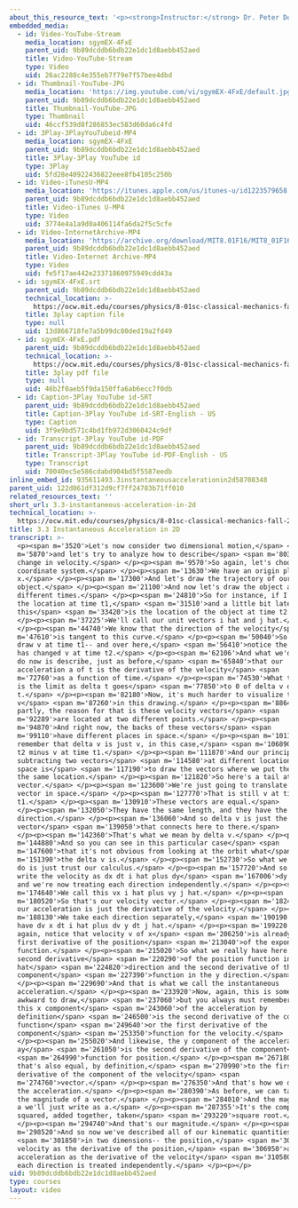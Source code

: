 ```yaml
---
about_this_resource_text: '<p><strong>Instructor:</strong> Dr. Peter Dourmashkin</p>'
embedded_media:
  - id: Video-YouTube-Stream
    media_location: sgymEX-4FxE
    parent_uid: 9b89dcddb6bdb22e1dc1d8aebb452aed
    title: Video-YouTube-Stream
    type: Video
    uid: 26ac2288c4e355eb7f79e7f57bee4dbd
  - id: Thumbnail-YouTube-JPG
    media_location: 'https://img.youtube.com/vi/sgymEX-4FxE/default.jpg'
    parent_uid: 9b89dcddb6bdb22e1dc1d8aebb452aed
    title: Thumbnail-YouTube-JPG
    type: Thumbnail
    uid: 46ccf539d8f286853ec583d60da6c4fd
  - id: 3Play-3PlayYouTubeid-MP4
    media_location: sgymEX-4FxE
    parent_uid: 9b89dcddb6bdb22e1dc1d8aebb452aed
    title: 3Play-3Play YouTube id
    type: 3Play
    uid: 5fd28e40922436822eee8fb4105c250b
  - id: Video-iTunesU-MP4
    media_location: 'https://itunes.apple.com/us/itunes-u/id1223579658'
    parent_uid: 9b89dcddb6bdb22e1dc1d8aebb452aed
    title: Video-iTunes U-MP4
    type: Video
    uid: 3774e4a1a9d0a406114fa6da2f5c5cfe
  - id: Video-InternetArchive-MP4
    media_location: 'https://archive.org/download/MIT8.01F16/MIT8_01F16_L03v03_360p.mp4'
    parent_uid: 9b89dcddb6bdb22e1dc1d8aebb452aed
    title: Video-Internet Archive-MP4
    type: Video
    uid: fe5f17ae442e23371860975949cdd43a
  - id: sgymEX-4FxE.srt
    parent_uid: 9b89dcddb6bdb22e1dc1d8aebb452aed
    technical_location: >-
      https://ocw.mit.edu/courses/physics/8-01sc-classical-mechanics-fall-2016/week-1-kinematics/3.3-instantaneous-acceleration-in-2d/3.3-instantaneous-acceleration-in-2d/sgymEX-4FxE.srt
    title: 3play caption file
    type: null
    uid: 13d866718fe7a5b99dc80ded19a2fd49
  - id: sgymEX-4FxE.pdf
    parent_uid: 9b89dcddb6bdb22e1dc1d8aebb452aed
    technical_location: >-
      https://ocw.mit.edu/courses/physics/8-01sc-classical-mechanics-fall-2016/week-1-kinematics/3.3-instantaneous-acceleration-in-2d/3.3-instantaneous-acceleration-in-2d/sgymEX-4FxE.pdf
    title: 3play pdf file
    type: null
    uid: 46b2f0aeb5f9da150ffa6ab6ecc7f0db
  - id: Caption-3Play YouTube id-SRT
    parent_uid: 9b89dcddb6bdb22e1dc1d8aebb452aed
    title: Caption-3Play YouTube id-SRT-English - US
    type: Caption
    uid: 3f9e9bd571c4bd1fb972d3060424c9df
  - id: Transcript-3Play YouTube id-PDF
    parent_uid: 9b89dcddb6bdb22e1dc1d8aebb452aed
    title: Transcript-3Play YouTube id-PDF-English - US
    type: Transcript
    uid: 70040ec5e586cdabd904bd5f5587eedb
inline_embed_id: 935611493.3instantaneousaccelerationin2d58708348
parent_uid: 122d061df312d9cf7ff24783b71ff010
related_resources_text: ''
short_url: 3.3-instantaneous-acceleration-in-2d
technical_location: >-
  https://ocw.mit.edu/courses/physics/8-01sc-classical-mechanics-fall-2016/week-1-kinematics/3.3-instantaneous-acceleration-in-2d/3.3-instantaneous-acceleration-in-2d
title: 3.3 Instantaneous Acceleration in 2D
transcript: >-
  <p><span m='3520'>Let's now consider two dimensional motion,</span> <span
  m='5870'>and let's try to analyze how to describe</span> <span m='8039'>the
  change in velocity.</span> </p><p><span m='9570'>So again, let's choose a
  coordinate system.</span> </p><p><span m='13630'>We have an origin plus y plus
  x.</span> </p><p><span m='17300'>And let's draw the trajectory of our
  object.</span> </p><p><span m='21100'>And now let's draw the object at two
  different times.</span> </p><p><span m='24810'>So for instance, if I call this
  the location at time t1,</span> <span m='31510'>and a little bit later here,
  this</span> <span m='33420'>is the location of the object at time t2.</span>
  </p><p><span m='37225'>We'll call our unit vectors i hat and j hat.</span>
  </p><p><span m='44740'>We know that the direction of the velocity</span> <span
  m='47610'>is tangent to this curve.</span> </p><p><span m='50040'>So if we
  draw v at time t1-- and over here,</span> <span m='56410'>notice the direction
  has changed v at time t2.</span> </p><p><span m='62106'>And what we'd like to
  do now is describe, just as before,</span> <span m='65840'>that our
  acceleration a of t is the derivative of the velocity</span> <span
  m='72760'>as a function of time.</span> </p><p><span m='74530'>What that means
  is the limit as delta t goes</span> <span m='77850'>to 0 of delta v over delta
  t.</span> </p><p><span m='82180'>Now, it's much harder to visualize the delta
  v</span> <span m='87260'>in this drawing.</span> </p><p><span m='88640'>And
  partly, the reason for that is these velocity vectors</span> <span
  m='92289'>are located at two different points.</span> </p><p><span
  m='94870'>And right now, the backs of these vectors</span> <span
  m='99110'>have different places in space.</span> </p><p><span m='101180'>But
  remember that delta v is just v, in this case,</span> <span m='106890'>at time
  t2 minus v at time t1.</span> </p><p><span m='111870'>And our principle for
  subtracting two vectors</span> <span m='114580'>at different locations in
  space is</span> <span m='117190'>to draw the vectors where we put the tails at
  the same location.</span> </p><p><span m='121820'>So here's a tail at this
  vector.</span> </p><p><span m='123600'>We're just going to translate that
  vector in space.</span> </p><p><span m='127770'>That is still v at time
  t1.</span> </p><p><span m='130910'>These vectors are equal.</span>
  </p><p><span m='132050'>They have the same length, and they have the same
  direction.</span> </p><p><span m='136060'>And so delta v is just the
  vector</span> <span m='139050'>that connects here to there.</span>
  </p><p><span m='142360'>That's what we mean by delta v.</span> </p><p><span
  m='144880'>And so you can see in this particular case</span> <span
  m='147600'>that it's not obvious from looking at the orbit what</span> <span
  m='151390'>the delta v is.</span> </p><p><span m='152730'>So what we need to
  do is just trust our calculus.</span> </p><p><span m='157720'>And so when we
  write the velocity as dx dt i hat plus dy</span> <span m='167006'>dy j hat,
  and we're now treating each direction independently.</span> </p><p><span
  m='174640'>We call this vx i hat plus vy j hat.</span> </p><p><span
  m='180520'>So that's our velocity vector.</span> </p><p><span m='182420'>Then
  our acceleration is just the derivative of the velocity.</span> </p><p><span
  m='188130'>We take each direction separately,</span> <span m='190190'>so we
  have dv x dt i hat plus dv y dt j hat.</span> </p><p><span m='199220'>Now,
  again, notice that velocity v of x</span> <span m='206250'>is already the
  first derivative of the position</span> <span m='213040'>of the exponent
  function.</span> </p><p><span m='215020'>So what we really have here is the
  second derivative</span> <span m='220290'>of the position function in the i
  hat</span> <span m='224820'>direction and the second derivative of the
  component</span> <span m='227390'>function in the y direction.</span>
  </p><p><span m='229690'>And that is what we call the instantaneous
  acceleration.</span> </p><p><span m='233920'>Now, again, this is sometimes
  awkward to draw,</span> <span m='237060'>but you always must remember that
  this x component</span> <span m='243060'>of the acceleration by
  definition</span> <span m='246500'>is the second derivative of the component
  function</span> <span m='249640'>or the first derivative of the
  component</span> <span m='253350'>function for the velocity.</span>
  </p><p><span m='255020'>And likewise, the y component of the acceleration
  ay</span> <span m='261050'>is the second derivative of the component</span>
  <span m='264990'>function for position.</span> </p><p><span m='267180'>And
  that's also equal, by definition,</span> <span m='270990'>to the first
  derivative of the component of the velocity</span> <span
  m='274760'>vector.</span> </p><p><span m='276350'>And that's how we describe
  the acceleration.</span> </p><p><span m='280390'>As before, we can talk about
  the magnitude of a vector.</span> </p><p><span m='284010'>And the magnitude of
  a we'll just write as a.</span> </p><p><span m='287355'>It's the components
  squared, added together, taken</span> <span m='293220'>square root.</span>
  </p><p><span m='294740'>And that's our magnitude.</span> </p><p><span
  m='298520'>And so now we've described all of our kinematic quantities</span>
  <span m='301850'>in two dimensions-- the position,</span> <span m='303920'>the
  velocity as the derivative of the position,</span> <span m='306950'>and the
  acceleration as the derivative of the velocity</span> <span m='310580'>where
  each direction is treated independently.</span> </p><p></p>
uid: 9b89dcddb6bdb22e1dc1d8aebb452aed
type: courses
layout: video
---
```

